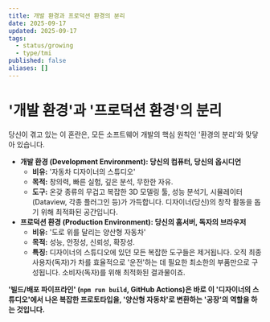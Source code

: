 ```yaml
---
title: 개발 환경과 프로덕션 환경의 분리
date: 2025-09-17
updated: 2025-09-17
tags:
  - status/growing
  - type/tmi
published: false
aliases: []
---
```

# '개발 환경'과 '프로덕션 환경'의 분리
당신이 겪고 있는 이 혼란은, 모든 소프트웨어 개발의 핵심 원칙인 '환경의 분리'와 맞닿아 있습니다.

- **개발 환경 (Development Environment): 당신의 컴퓨터, 당신의 옵시디언**
    - **비유:** '자동차 디자이너의 스튜디오'
    - **목적:** 창의력, 빠른 실험, 깊은 분석, 무한한 자유.
    - **도구:** 온갖 종류의 무겁고 복잡한 3D 모델링 툴, 성능 분석기, 시뮬레이터(Dataview, 각종 플러그인 등)가 가득합니다. 디자이너(당신)의 창작 활동을 돕기 위해 최적화된 공간입니다.
- **프로덕션 환경 (Production Environment): 당신의 홈서버, 독자의 브라우저**
    - **비유:** '도로 위를 달리는 양산형 자동차'
    - **목적:** 성능, 안정성, 신뢰성, 확장성.
    - **특징:** 디자이너의 스튜디오에 있던 모든 복잡한 도구들은 제거됩니다. 오직 최종 사용자(독자)가 차를 효율적으로 '운전'하는 데 필요한 최소한의 부품만으로 구성됩니다. 소비자(독자)를 위해 최적화된 결과물이죠.
        

**'빌드/배포 파이프라인' (`npm run build`, GitHub Actions)은 바로 이 '디자이너의 스튜디오'에서 나온 복잡한 프로토타입을, '양산형 자동차'로 변환하는 '공장'의 역할을 하는 것입니다.**


